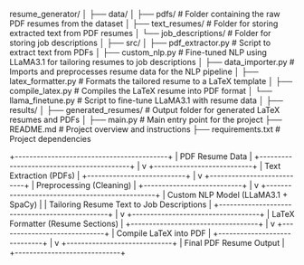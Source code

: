 resume_generator/
│
├── data/
│   ├── pdfs/                 # Folder containing the raw PDF resumes from the dataset
│   ├── text_resumes/          # Folder for storing extracted text from PDF resumes
│   └── job_descriptions/      # Folder for storing job descriptions
│
├── src/
│   ├── pdf_extractor.py       # Script to extract text from PDFs
│   ├── custom_nlp.py          # Fine-tuned NLP using LLaMA3.1 for tailoring resumes to job descriptions
│   ├── data_importer.py       # Imports and preprocesses resume data for the NLP pipeline
│   ├── latex_formatter.py     # Formats the tailored resume to a LaTeX template
│   ├── compile_latex.py       # Compiles the LaTeX resume into PDF format
│   └── llama_finetune.py      # Script to fine-tune LLaMA3.1 with resume data
│
├── results/
│   ├── generated_resumes/     # Output folder for generated LaTeX resumes and PDFs
│
├── main.py                    # Main entry point for the project
├── README.md                  # Project overview and instructions
├── requirements.txt           # Project dependencies



+------------------------------------------+
|              PDF Resume Data             |
+------------------------------------------+
                  |
                  v
       +---------------------------+
       |    Text Extraction (PDFs)  |
       +---------------------------+
                  |
                  v
       +---------------------------+
       |   Preprocessing (Cleaning) |
       +---------------------------+
                  |
                  v
       +-----------------------------------------------+
       |        Custom NLP Model (LLaMA3.1 + SpaCy)     |
       |  Tailoring Resume Text to Job Descriptions     |
       +-----------------------------------------------+
                  |
                  v
      +-----------------------------------+
      | LaTeX Formatter (Resume Sections) |
      +-----------------------------------+
                  |
                  v
      +-----------------------------+
      |  Compile LaTeX into PDF      |
      +-----------------------------+
                  |
                  v
      +-----------------------------+
      |    Final PDF Resume Output   |
      +-----------------------------+


